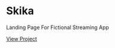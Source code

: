 # Skika
Landing Page For Fictional Streaming App

[View Project](https://odongowaga.github.io/Skika/)


